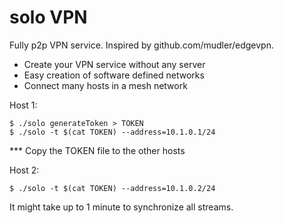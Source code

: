 # solo VPN

Fully p2p VPN service. Inspired by github.com/mudler/edgevpn.

- Create your VPN service without any server
- Easy creation of software defined networks
- Connect many hosts in a mesh network


Host 1:
```
$ ./solo generateToken > TOKEN
$ ./solo -t $(cat TOKEN) --address=10.1.0.1/24
```

*** Copy the TOKEN file to the other hosts

Host 2:
```
$ ./solo -t $(cat TOKEN) --address=10.1.0.2/24
```


It might take up to 1 minute to synchronize all streams.

